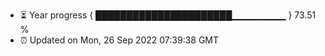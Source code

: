 - ⏳ Year progress { ██████████████████████▁▁▁▁▁▁▁▁ } 73.51 %
- ⏰ Updated on Mon, 26 Sep 2022 07:39:38 GMT

